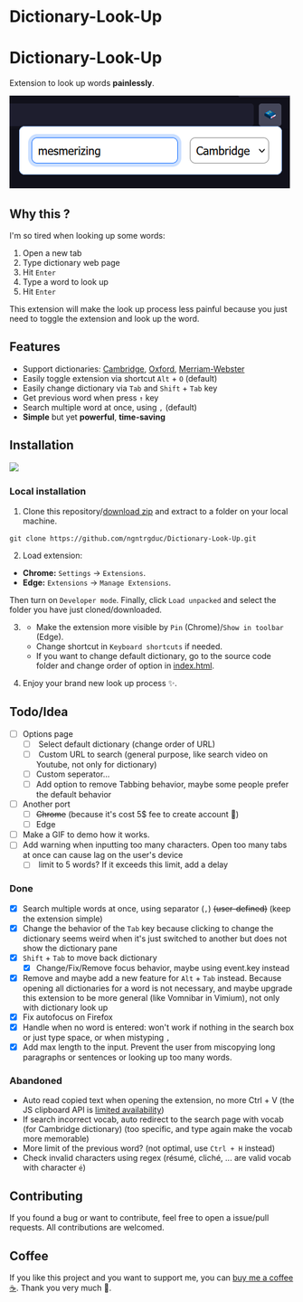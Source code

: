 
# Dictionary-Look-Up
# Dictionary-Look-Up

Extension to look up words **painlessly**.

![](/images/dlu.png)

## Why this ?

I'm so tired when looking up some words: 
1. Open a new tab 
2. Type dictionary web page 
3. Hit `Enter` 
4. Type a word to look up 
5. Hit `Enter`

This extension will make the look up process less painful because you just need to toggle the extension and look up the word.

## Features

- Support dictionaries: [Cambridge](https://dictionary.cambridge.org/), [Oxford](https://www.oxfordlearnersdictionaries.com/), [Merriam-Webster](https://www.merriam-webster.com/)
- Easily toggle extension via shortcut `Alt` + `O` (default)
- Easily change dictionary via `Tab` and `Shift` + `Tab` key
- Get previous word when press `↑` key
- Search multiple word at once, using `,` (default)
- **Simple** but yet **powerful**, **time-saving**

## Installation
[![](https://extensionworkshop.com/assets/img/documentation/publish/get-the-addon-178x60px.dad84b42.png)](https://addons.mozilla.org/en-US/firefox/addon/dictionary-look-up/)

### Local installation

1. Clone this repository/[download zip](https://github.com/ngntrgduc/Dictionary-Look-Up/archive/refs/heads/master.zip) and extract to a folder on your local machine.

```git
git clone https://github.com/ngntrgduc/Dictionary-Look-Up.git
```

2. Load extension:
- **Chrome:**  `Settings` -> `Extensions`.
- **Edge:**    `Extensions` -> `Manage Extensions`.

Then turn on `Developer mode`. Finally, click `Load unpacked` and select the folder you have just cloned/downloaded.

3. 
   - Make the extension more visible by `Pin` (Chrome)/`Show in toolbar` (Edge). 
   - Change shortcut in `Keyboard shortcuts` if needed.
   - If you want to change default dictionary, go to the source code folder and change order of option in [index.html](https://github.com/ngntrgduc/Dictionary-Look-Up/blob/master/index.html#L15-L17).

4. Enjoy your brand new look up process ✨. 

## Todo/Idea
- [ ] Options page
    - [ ]  Select default dictionary (change order of URL)
    - [ ]  Custom URL to search (general purpose, like search video on Youtube, not only for dictionary)
    - [ ] Custom seperator...
    - [ ] Add option to remove Tabbing behavior, maybe some people prefer the default behavior
- [ ] Another port
    - [ ] ~~Chrome~~ (because it's cost 5$ fee to create account 🥲)
    - [ ] Edge
- [ ] Make a GIF to demo how it works.
- [ ] Add warning when inputting too many characters. Open too many tabs at once can cause lag on the user's device
    - [ ]  limit to 5 words? If it exceeds this limit, add a delay

### Done
- [x] Search multiple words at once, using separator (`,`) ~~(user-defined)~~ (keep the extension simple)
- [x] Change the behavior of the `Tab` key because clicking to change the dictionary seems weird when it's just switched to another but does not show the dictionary pane
- [x] `Shift` + `Tab` to move back dictionary
    - [x] Change/Fix/Remove focus behavior, maybe using event.key instead
- [x] Remove and maybe add a new feature for `Alt` + `Tab` instead. Because opening all dictionaries for a word is not necessary, and maybe upgrade this extension to be more general (like Vomnibar in Vimium), not only with dictionary look up
- [x] Fix autofocus on Firefox
- [x] Handle when no word is entered: won't work if nothing in the search box or just type space, or when mistyping `,`
- [x] Add max length to the input. Prevent the user from miscopying long paragraphs or sentences or looking up too many words.

### Abandoned
- Auto read copied text when opening the extension, no more Ctrl + V (the JS clipboard API is [limited availability](https://developer.mozilla.org/en-US/docs/Web/API/Clipboard_API#browser_compatibility))
- If search incorrect vocab, auto redirect to the search page with vocab (for Cambridge dictionary) (too specific, and type again make the vocab more memorable)
- More limit of the previous word? (not optimal, use `Ctrl + H` instead)
- Check invalid characters using regex (résumé, cliché, ... are valid vocab with  character `é`)


## Contributing
If you found a bug or want to contribute, feel free to open a issue/pull requests. All contributions are welcomed.

## Coffee
If you like this project and you want to support me, you can [buy me a coffee :coffee:](https://ko-fi.com/ngntrgduc). Thank you very much 💖.